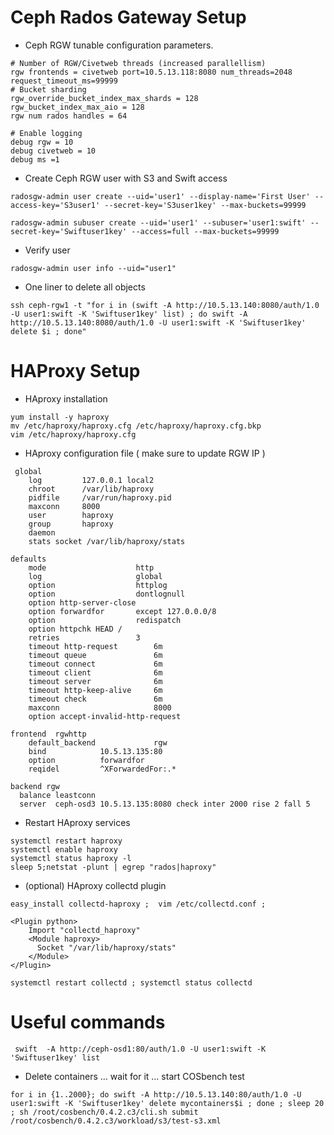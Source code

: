 Ceph Rados Gateway Setup
=======================
- Ceph RGW tunable configuration parameters. 
```
# Number of RGW/Civetweb threads (increased parallellism)
rgw frontends = civetweb port=10.5.13.118:8080 num_threads=2048 request_timeout_ms=99999
# Bucket sharding
rgw_override_bucket_index_max_shards = 128
rgw_bucket_index_max_aio = 128
rgw num rados handles = 64

# Enable logging
debug rgw = 10
debug civetweb = 10
debug ms =1
```
- Create Ceph RGW user with S3 and Swift access
```
radosgw-admin user create --uid='user1' --display-name='First User' --access-key='S3user1' --secret-key='S3user1key' --max-buckets=99999
```

```
radosgw-admin subuser create --uid='user1' --subuser='user1:swift' --secret-key='Swiftuser1key' --access=full --max-buckets=99999
```
- Verify user
```
radosgw-admin user info --uid="user1"
```
- One liner to delete all objects
```
ssh ceph-rgw1 -t "for i in (swift -A http://10.5.13.140:8080/auth/1.0 -U user1:swift -K 'Swiftuser1key' list) ; do swift -A http://10.5.13.140:8080/auth/1.0 -U user1:swift -K 'Swiftuser1key' delete $i ; done"
```

HAProxy Setup
=============
- HAproxy installation
```
yum install -y haproxy
mv /etc/haproxy/haproxy.cfg /etc/haproxy/haproxy.cfg.bkp
vim /etc/haproxy/haproxy.cfg
```
- HAproxy configuration file ( make sure to update RGW IP )
```
 global
    log         127.0.0.1 local2
    chroot      /var/lib/haproxy
    pidfile     /var/run/haproxy.pid
    maxconn     8000
    user        haproxy
    group       haproxy
    daemon
    stats socket /var/lib/haproxy/stats

defaults
    mode                    http
    log                     global
    option                  httplog
    option                  dontlognull
    option http-server-close
    option forwardfor       except 127.0.0.0/8
    option                  redispatch
    option httpchk HEAD /
    retries                 3
    timeout http-request        6m
    timeout queue               6m
    timeout connect             6m
    timeout client              6m
    timeout server              6m
    timeout http-keep-alive     6m
    timeout check               6m
    maxconn                     8000
    option accept-invalid-http-request

frontend  rgwhttp
    default_backend             rgw
    bind			10.5.13.135:80
    option 			forwardfor
    reqidel 		^X­Forwarded­For:.*

backend rgw
  balance leastconn
  server  ceph-osd3 10.5.13.135:8080 check inter 2000 rise 2 fall 5
```
- Restart HAproxy services
```
systemctl restart haproxy 
systemctl enable haproxy
systemctl status haproxy -l
sleep 5;netstat -plunt | egrep "rados|haproxy"
```
- (optional) HAproxy collectd plugin
```
easy_install collectd-haproxy ;  vim /etc/collectd.conf ; 
```
```
<Plugin python>
    Import "collectd_haproxy"
    <Module haproxy>
      Socket "/var/lib/haproxy/stats"
    </Module>
</Plugin>
```
```
systemctl restart collectd ; systemctl status collectd
```

Useful commands
====================

```
 swift  -A http://ceph-osd1:80/auth/1.0 -U user1:swift -K 'Swiftuser1key' list
```

- Delete containers ... wait for it ... start COSbench test

```
for i in {1..2000}; do swift -A http://10.5.13.140:80/auth/1.0 -U user1:swift -K 'Swiftuser1key' delete mycontainers$i ; done ; sleep 20 ; sh /root/cosbench/0.4.2.c3/cli.sh submit /root/cosbench/0.4.2.c3/workload/s3/test-s3.xml

```
